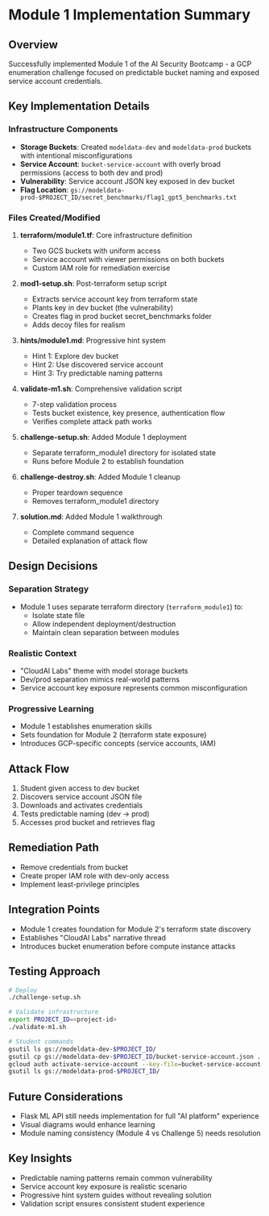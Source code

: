 # Module 1 Implementation Summary

## Overview
Successfully implemented Module 1 of the AI Security Bootcamp - a GCP enumeration challenge focused on predictable bucket naming and exposed service account credentials.

## Key Implementation Details

### Infrastructure Components
- **Storage Buckets**: Created `modeldata-dev` and `modeldata-prod` buckets with intentional misconfigurations
- **Service Account**: `bucket-service-account` with overly broad permissions (access to both dev and prod)
- **Vulnerability**: Service account JSON key exposed in dev bucket
- **Flag Location**: `gs://modeldata-prod-$PROJECT_ID/secret_benchmarks/flag1_gpt5_benchmarks.txt`

### Files Created/Modified
1. **terraform/module1.tf**: Core infrastructure definition
   - Two GCS buckets with uniform access
   - Service account with viewer permissions on both buckets
   - Custom IAM role for remediation exercise

2. **mod1-setup.sh**: Post-terraform setup script
   - Extracts service account key from terraform state
   - Plants key in dev bucket (the vulnerability)
   - Creates flag in prod bucket secret_benchmarks folder
   - Adds decoy files for realism

3. **hints/module1.md**: Progressive hint system
   - Hint 1: Explore dev bucket
   - Hint 2: Use discovered service account
   - Hint 3: Try predictable naming patterns

4. **validate-m1.sh**: Comprehensive validation script
   - 7-step validation process
   - Tests bucket existence, key presence, authentication flow
   - Verifies complete attack path works

5. **challenge-setup.sh**: Added Module 1 deployment
   - Separate terraform_module1 directory for isolated state
   - Runs before Module 2 to establish foundation

6. **challenge-destroy.sh**: Added Module 1 cleanup
   - Proper teardown sequence
   - Removes terraform_module1 directory

7. **solution.md**: Added Module 1 walkthrough
   - Complete command sequence
   - Detailed explanation of attack flow

## Design Decisions

### Separation Strategy
- Module 1 uses separate terraform directory (`terraform_module1`) to:
  - Isolate state file
  - Allow independent deployment/destruction
  - Maintain clean separation between modules

### Realistic Context
- "CloudAI Labs" theme with model storage buckets
- Dev/prod separation mimics real-world patterns
- Service account key exposure represents common misconfiguration

### Progressive Learning
- Module 1 establishes enumeration skills
- Sets foundation for Module 2 (terraform state exposure)
- Introduces GCP-specific concepts (service accounts, IAM)

## Attack Flow
1. Student given access to dev bucket
2. Discovers service account JSON file
3. Downloads and activates credentials
4. Tests predictable naming (dev → prod)
5. Accesses prod bucket and retrieves flag

## Remediation Path
- Remove credentials from bucket
- Create proper IAM role with dev-only access
- Implement least-privilege principles

## Integration Points
- Module 1 creates foundation for Module 2's terraform state discovery
- Establishes "CloudAI Labs" narrative thread
- Introduces bucket enumeration before compute instance attacks

## Testing Approach
```bash
# Deploy
./challenge-setup.sh

# Validate infrastructure
export PROJECT_ID=<project-id>
./validate-m1.sh

# Student commands
gsutil ls gs://modeldata-dev-$PROJECT_ID/
gsutil cp gs://modeldata-dev-$PROJECT_ID/bucket-service-account.json .
gcloud auth activate-service-account --key-file=bucket-service-account.json
gsutil ls gs://modeldata-prod-$PROJECT_ID/
```

## Future Considerations
- Flask ML API still needs implementation for full "AI platform" experience
- Visual diagrams would enhance learning
- Module naming consistency (Module 4 vs Challenge 5) needs resolution

## Key Insights
- Predictable naming patterns remain common vulnerability
- Service account key exposure is realistic scenario
- Progressive hint system guides without revealing solution
- Validation script ensures consistent student experience